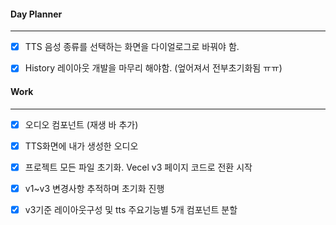 
#### Day Planner
---
- [x] TTS 음성 종류를 선택하는 화면을 다이얼로그로 바꿔야 함.
- [x] History 레이아웃 개발을 마무리 해야함. (엎어져서 전부초기화됨 ㅠㅠ)


#### Work
---
- [x] 오디오 컴포넌트 (재생 바 추가)
- [x] TTS화면에 내가 생성한 오디오 
- [x] 프로젝트 모든 파일 초기화. Vecel v3 페이지 코드로 전환 시작
- [x] v1~v3 변경사항 추적하며 초기화 진행
- [x] v3기준 레이아웃구성 및 tts 주요기능별 5개 컴포넌트 분할

